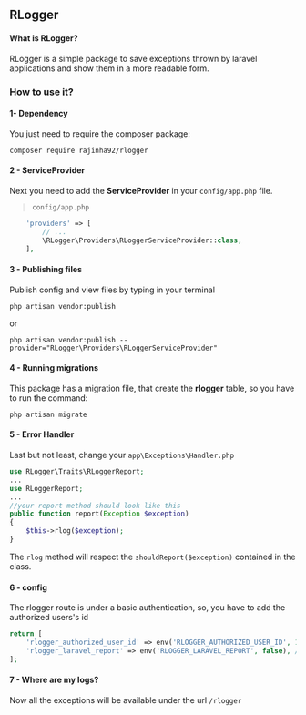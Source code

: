 ## RLogger

#### What is RLogger?
RLogger is a simple package to save exceptions thrown by laravel applications and show them in a more readable form.


### How to use it?

#### 1- Dependency
You just need to require the composer package:

```shell
composer require rajinha92/rlogger
```

#### 2 - ServiceProvider
Next you need to add the **ServiceProvider** in your `config/app.php` file.

> `config/app.php`

```php
    'providers' => [
        // ...
        \RLogger\Providers\RLoggerServiceProvider::class,
    ],
```

#### 3 - Publishing files

Publish config and view files by typing in your terminal

```shell
php artisan vendor:publish
```
or
```shell
php artisan vendor:publish --provider="RLogger\Providers\RLoggerServiceProvider"
```

#### 4 - Running migrations

This package has a migration file, that create the **rlogger** table, so you have to run the command:

```shell
php artisan migrate
```

#### 5 - Error Handler

Last but not least, change your `app\Exceptions\Handler.php`

```php
use RLogger\Traits\RLoggerReport;
...
use RLoggerReport;
...
//your report method should look like this
public function report(Exception $exception)
{
    $this->rlog($exception);
}
```
The `rlog` method will respect the `shouldReport($exception)` contained in the class.

#### 6 - config

The rlogger route is under a basic authentication, so, you have to add the authorized users's id

```php
return [
    'rlogger_authorized_user_id' => env('RLOGGER_AUTHORIZED_USER_ID', 1), //here goes the id, can be an array too
    'rlogger_laravel_report' => env('RLOGGER_LARAVEL_REPORT', false), //change to true if you want to automatically call parent::report($exception)
];
```

#### 7 - Where are my logs?
Now all the exceptions will be available under the url `/rlogger`



